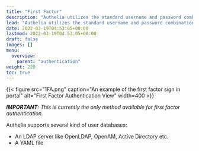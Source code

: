 ```yaml
---
title: "First Factor"
description: "Authelia utilizes the standard username and password combination for first factor authentication."
lead: "Authelia utilizes the standard username and password combination for first factor authentication."
date: 2022-03-19T04:53:05+00:00
lastmod: 2022-03-19T04:53:05+00:00
draft: false
images: []
menu:
  overview:
    parent: "authentication"
weight: 220
toc: true
---
```


{{< figure src="1FA.png" caption="An example of the first factor sign in portal" alt="First Factor Authentication View" width=400 >}}

_**IMPORTANT:** This is currently the only method available for first factor authentication._

Authelia supports several kind of user databases:

* An LDAP server like OpenLDAP, OpenAM, Active Directory etc.
* A YAML file
